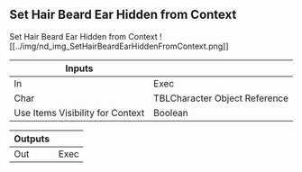 ## Set Hair Beard Ear Hidden from Context
Set Hair Beard Ear Hidden from Context
![[../img/nd_img_SetHairBeardEarHiddenFromContext.png]]

|Inputs||
|--|--|
| In | Exec |
| Char | TBLCharacter Object Reference |
| Use Items Visibility for Context | Boolean |

|Outputs||
|--|--|
| Out | Exec |
